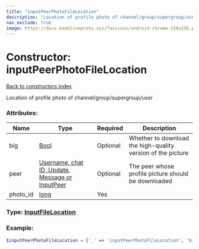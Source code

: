```yaml
---
title: "inputPeerPhotoFileLocation"
description: "Location of profile photo of channel/group/supergroup/user"
nav_exclude: true
image: https://docs.madelineproto.xyz/favicons/android-chrome-256x256.png
---
```

# Constructor: inputPeerPhotoFileLocation  
[Back to constructors index](index.md)



Location of profile photo of channel/group/supergroup/user

### Attributes:

| Name     |    Type       | Required | Description |
|----------|---------------|----------|-------------|
|big|[Bool](../types/Bool.md) | Optional|Whether to download the high-quality version of the picture|
|peer|[Username, chat ID, Update, Message or InputPeer](../types/InputPeer.md) | Optional|The peer whose profile picture should be downloaded|
|photo\_id|[long](../types/long.md) | Yes|



### Type: [InputFileLocation](../types/InputFileLocation.md)


### Example:

```php
$inputPeerPhotoFileLocation = ['_' => 'inputPeerPhotoFileLocation', 'big' => Bool, 'peer' => InputPeer, 'photo_id' => long];
```  
